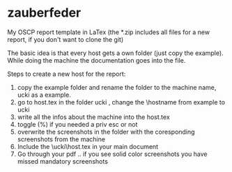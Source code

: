 # zauberfeder
My OSCP report template in LaTex
(the *.zip includes all files for a new report, if you don't want to clone the git)

The basic idea is that every host gets a own folder (just copy the example).
While doing the machine the documentation goes into the file.

Steps to create a new host for the report:

1. copy the example folder and rename the folder to the machine name, ucki as a example.
2. go to host.tex in the folder ucki , change the \hostname from example to ucki  
3. write all the infos about the machine into the host.tex
4. toggle (%) if you needed a priv esc or not
5. overwrite the screenshots in the folder with the coresponding screenshots from the machine
6. Include the  \ucki\host.tex in your main document
7. Go through your pdf .. if you see solid color screenshots you have missed mandatory screenshots
